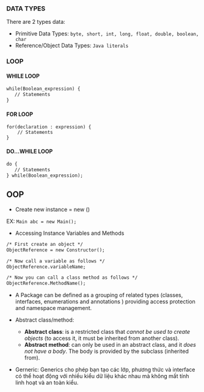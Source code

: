 ### DATA TYPES
There are 2 types data:
- Primitive Data Types: `byte, short, int, long, float, double, boolean, char`
- Reference/Object Data Types: `Java literals`

### LOOP
#### WHILE LOOP
```dtd
while(Boolean_expression) {
   // Statements
}
```
#### FOR LOOP
```
for(declaration : expression) {
    // Statements
}
```

#### DO...WHILE LOOP
```dtd
do {
   // Statements
} while(Boolean_expression);
```

## OOP
- Create new instance
<Class name> <name-instance> = new <Class name>()

EX:
`Main abc = new Main();`

- Accessing Instance Variables and Methods
```dtd
/* First create an object */
ObjectReference = new Constructor();

/* Now call a variable as follows */
ObjectReference.variableName;

/* Now you can call a class method as follows */
ObjectReference.MethodName();
```

- A Package can be defined as a grouping of related types (classes, interfaces, enumerations and annotations ) providing access protection and namespace management.
- Abstract class/method: 
  - **Abstract class**: is a restricted class that _cannot be used to create objects_ (to access it, it must be inherited from another class). 
  - **Abstract method**: can only be used in an abstract class, and it _does not have a body_. The body is provided by the subclass (inherited from).

- Gerneric: Generics cho phép bạn tạo các lớp, phương thức và interface có thể hoạt động với nhiều kiểu dữ liệu khác nhau mà không mất tính linh hoạt và an toàn kiểu.